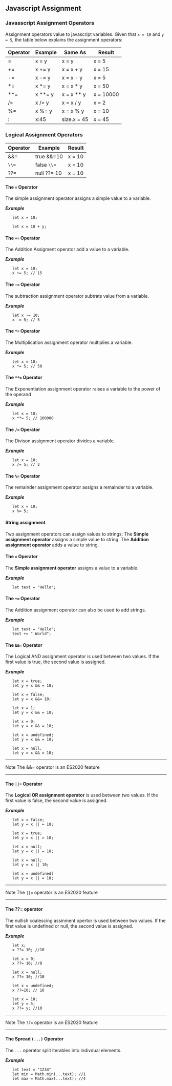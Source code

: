 ## Javascript Assignment

### Javasscript Assignment Operators

Assignment operators value to javascript variables.
Given that `x = 10` and `y = 5`, the table below explains the assignment operators:

| Operator  | Example   | Same As      | Result       |
|---|---|---|---|
| =         | x = y     | x = y        | x = 5        |
| +=        | x += y    | x = x + y    | x = 15       |
| -=        | x -= y    | x = x - y    | x = 5        |
| *=        | x *= y    | x = x * y    | x = 50       |
| **=       | x **= y   | x = x ** y   | x = 10000    |
| /=        | x /= y    | x = x / y    | x = 2        |
| %=        | x %= y    | x = x % y    | x = 10       |
| :         | x:45      | size.x = 45  | x = 45       |

### Logical Assignment Operators

| Operator  | Example      | Result       |
|---|---|---|
| &&=       | true &&=10   | x = 10       |
| `\\=`     | false `\\=`  | x = 10       |
| ??=       | null ??= 10  | x = 10       |

#### The `=` Operator

The simple assignment operator assigns a simple value to a variable.

***Example***

```
   let x = 10;
```
```
   let x = 10 + y;
```

#### The `+=` Operator

The Addition Assigment operator add a value to a variable.

***Example***

```
   let x = 10;
   x += 5; // 15
```

#### The `-=` Operator
The subtraction assignment operator subtrats value from a variable.

***Example***

```
   let x -= 10;
   x -= 5; // 5
```

#### The `*=` Operator
The Multiplication assignment operator multiplies a variable.

***Example***

```
   let x = 10;
   x *= 5; // 50
```

#### The `**=` Operator

The Exponentiation assignment operator raises a variable to the power of the operand

***Example***

```
   let x = 10;
   x **= 5; // 100000
```

#### The `/=` Operator

The Divison assignment operator divides a variable.

***Example***

```
   let x = 10;
   x /= 5; // 2
```

#### The `%=` Operator

The remainder assignment operator assigns a remainder to a variable.

***Example***

```
   let x = 10;
   x %= 5;
```

#### String assignment

Two assignment operators can assign values to strings:
The **Simple assignment operator** assigns a simple value to string.
The **Addition assignment operator** adds a value to string.

#### The `=` Operator
The **Simple assignment operator** assigns a value to a variable.

***Example***

```
   let text = "Hello";
```

#### The `+=` Operator

The Addition assignment operator can also be used to add strings.

***Example***

```
   let text = "Hello";
   text += " World";
```

#### The `&&=` Operator

The Logical AND assignment operator is used between two values.
If the first value is true, the second value is assigned.

***Example***

```
   let x = true;
   let y = x && = 10;
```
```
   let x = false;
   let y = x &&= 10;
```
```
   let x = 1;
   let y = x && = 10;
```
```
   let x = 0;
   let y = x && = 10;
```
```
   let x = undefined;
   let y = x && = 10;
```
```
   let x = null;
   let y = x && = 10;
```
---

   Note
   The &&= operator is an ES2020 feature

---

#### The `||=` Operator

The **Logical OR assignment operator** is used between two values.
If the first value is false, the second value is assigned.

***Example***

```
   let x = false;
   let y = x || = 10;
```
```
   let x = true;
   let y = x || = 10;
```
```
   let x = null;
   let y = x || = 10;
```
```
   let x = null;
   let y = x || 10;
```
```
   let x = undefinedl
   let y = x || = 10;
```
---

   Note
   The `||=` operator is an ES2020 feature

---

#### The ??= operator

The nullish coalescing assinment opertor is used between two values.
If the first value is undefined or null, the second value is assigned.

***Example***

```
   let x;
   x ??= 10; //10
```
```
   let x = 0;
   x ??= 10; //0
```
```
   let x = null;
   x ??= 10; //10
```
```
   let x = undefined;
   x ??=10; // 10
```
```
   let x = 10;
   let y = 5;
   x ??= y; //10
```
---

   Note
   The `??=` operator is an ES2020 feature

---

#### The Spread `(...)` Operator

The `...` operator split iterables into indivdual elements.

***Example***

```
   let text = "1234"
   let min = Math.min(...text); //1
   let max = Math.max(...text); //4
```